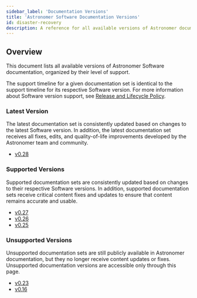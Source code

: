 ```yaml
---
sidebar_label: 'Documentation Versions'
title: 'Astronomer Software Documentation Versions'
id: disaster-recovery
description: A reference for all available versions of Astronomer documentation. 
---
```


<!--version-specific-->

## Overview

This document lists all available versions of Astronomer Software documentation, organized by their level of support.

The support timeline for a given documentation set is identical to the support timeline for its respective Software version. For more information about Software version support, see [Release and Lifecycle Policy](release-lifecycle-policy.md).

### Latest Version

The latest documentation set is consistently updated based on changes to the latest Software version. In addition, the latest documentation set receives all fixes, edits, and quality-of-life improvements developed by the Astronomer team and community.

- [v0.28](overview.md)

### Supported Versions

Supported documentation sets are consistently updated based on changes to their respective Software versions. In addition, supported documentation sets receive critical content fixes and updates to ensure that content remains accurate and usable.

- [v0.27](https://docs.astronomer.io/software/0.27/overview)
- [v0.26](https://docs.astronomer.io/software/0.26/overview)
- [v0.25](https://docs.astronomer.io/software/0.25/overview)


### Unsupported Versions

Unsupported documentation sets are still publicly available in Astronomer documentation, but they no longer receive content updates or fixes. Unsupported documentation versions are accessible only through this page.

- [v0.23](https://docs.astronomer.io/software/0.23/overview)
- [v0.16](https://docs.astronomer.io/software/0.16/overview)
